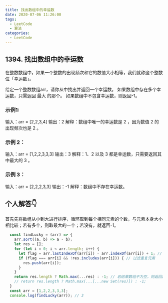 ```yaml
---
title: 找出数组中的幸运数
date: 2020-07-06 11:26:00
tags: 
  - LeetCode
  - 算法
categories:
  - LeetCode
---
```


## 1394. 找出数组中的幸运数

在整数数组中，如果一个整数的出现频次和它的数值大小相等，我们就称这个整数位「幸运数」。

给定一个整数数组arr，请你从中找出并返回一个幸运数。
如果数组中存在多个幸运数，只需返回 最大 的那个。
如果数组中不包含幸运数，则返回-1。

### 示例1:

  输入：arr = [2,2,3,4]
  输出：2
  解释：数组中唯一的幸运数是 2 ，因为数值 2 的出现频次也是 2 。

### 示例 2：

  输入：arr = [1,2,2,3,3,3]
  输出：3
  解释：1、2 以及 3 都是幸运数，只需要返回其中最大的 3 。

### 示例 3：

  输入：arr = [2,2,2,3,3]
  输出：-1
  解释：数组中不存在幸运数。



## 个人解答👇
首先先将数组从小到大进行排序，循环取到每个相同元素的个数，与元素本身大小相比较；若有多个，则取最大的一个；若没有，就返回-1。

```JavaScript
  const findLucky = (arr) => {
    arr.sort((a, b) => a - b);
    let res = [];
    for (let i = 0; i < arr.length; i++) {
      let flag = arr.lastIndexOf(arr[i]) - arr.indexOf(arr[i]) + 1; // 计算相同元素的个数
      if (flag === arr[i] && !res.includes(arr[i])) { // 过滤重复元素
        res.push(arr[i]);
      }
    }
    return res.length ? Math.max(...res) : -1; // 若结果数组不为空，则返回数组中最大值，否则返回-1.
    // return res.length ? Math.max(...[...new Set(res)]) : -1;
  }
  const arr = [1,2,2,3,3,3];
  console.log(findLucky(arr)); // 3
```